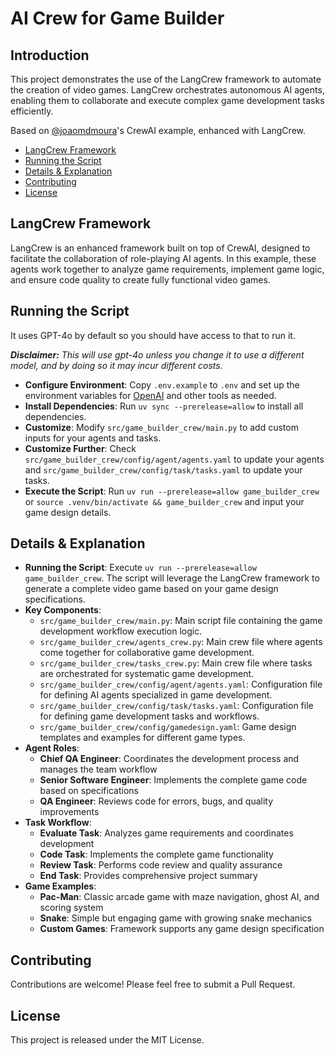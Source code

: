 # AI Crew for Game Builder
## Introduction
This project demonstrates the use of the LangCrew framework to automate the creation of video games. LangCrew orchestrates autonomous AI agents, enabling them to collaborate and execute complex game development tasks efficiently.

Based on [@joaomdmoura](https://x.com/joaomdmoura)'s CrewAI example, enhanced with LangCrew.

- [LangCrew Framework](#langcrew-framework)
- [Running the Script](#running-the-script)
- [Details & Explanation](#details--explanation)
- [Contributing](#contributing)
- [License](#license)

## LangCrew Framework
LangCrew is an enhanced framework built on top of CrewAI, designed to facilitate the collaboration of role-playing AI agents. In this example, these agents work together to analyze game requirements, implement game logic, and ensure code quality to create fully functional video games.

## Running the Script
It uses GPT-4o by default so you should have access to that to run it.

***Disclaimer:** This will use gpt-4o unless you change it to use a different model, and by doing so it may incur different costs.*

- **Configure Environment**: Copy `.env.example` to `.env` and set up the environment variables for [OpenAI](https://platform.openai.com/api-keys) and other tools as needed.
- **Install Dependencies**: Run `uv sync --prerelease=allow` to install all dependencies.
- **Customize**: Modify `src/game_builder_crew/main.py` to add custom inputs for your agents and tasks.
- **Customize Further**: Check `src/game_builder_crew/config/agent/agents.yaml` to update your agents and `src/game_builder_crew/config/task/tasks.yaml` to update your tasks.
- **Execute the Script**: Run `uv run --prerelease=allow game_builder_crew` or `source .venv/bin/activate && game_builder_crew` and input your game design details.

## Details & Explanation
- **Running the Script**: Execute `uv run --prerelease=allow game_builder_crew`. The script will leverage the LangCrew framework to generate a complete video game based on your game design specifications.
- **Key Components**:
  - `src/game_builder_crew/main.py`: Main script file containing the game development workflow execution logic.
  - `src/game_builder_crew/agents_crew.py`: Main crew file where agents come together for collaborative game development.
  - `src/game_builder_crew/tasks_crew.py`: Main crew file where tasks are orchestrated for systematic game development.
  - `src/game_builder_crew/config/agent/agents.yaml`: Configuration file for defining AI agents specialized in game development.
  - `src/game_builder_crew/config/task/tasks.yaml`: Configuration file for defining game development tasks and workflows.
  - `src/game_builder_crew/config/gamedesign.yaml`: Game design templates and examples for different game types.
- **Agent Roles**:
  - **Chief QA Engineer**: Coordinates the development process and manages the team workflow
  - **Senior Software Engineer**: Implements the complete game code based on specifications
  - **QA Engineer**: Reviews code for errors, bugs, and quality improvements
- **Task Workflow**:
  - **Evaluate Task**: Analyzes game requirements and coordinates development
  - **Code Task**: Implements the complete game functionality
  - **Review Task**: Performs code review and quality assurance
  - **End Task**: Provides comprehensive project summary
- **Game Examples**:
  - **Pac-Man**: Classic arcade game with maze navigation, ghost AI, and scoring system
  - **Snake**: Simple but engaging game with growing snake mechanics
  - **Custom Games**: Framework supports any game design specification

## Contributing
Contributions are welcome! Please feel free to submit a Pull Request.

## License
This project is released under the MIT License.
